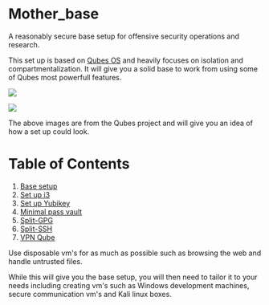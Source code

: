 # Mother_base
A reasonably secure base setup for offensive security operations and research.

This set up is based on [Qubes OS](https://www.qubes-os.org/intro/) and heavily focuses on isolation and
compartmentalization. It will give you a solid base to work from using some of Qubes most 
powerfull features. 

![](https://www.qubes-os.org/attachment/site/qubes-trust-level-architecture.png)

![](http://2.bp.blogspot.com/-llpRcqX8oBw/ToQpuLMy_HI/AAAAAAAAAJo/3pZ1S-qHupA/s1600/qubes-adv-config.png)

The above images are from the Qubes project and will give you an idea of how a set up could look. 

# Table of Contents
1. [Base setup](install_base.md)
2. [Set up i3](i3_setup.md)
3. [Set up Yubikey](yubikey_setup.md)
4. [Minimal pass vault](minimal_pass_vault.md)
5. [Split-GPG](split_gpg.md)
6. [Split-SSH](split_ssh.md)
7. [VPN Qube](vpn_qube_mullvad.md)


Use disposable vm's for as much as possible such as browsing the web and handle untrusted
files.

While this will give you the base setup, you will then need to tailor it to your needs including creating vm's
such as Windows development machines, secure communication vm's 
and Kali linux boxes.
